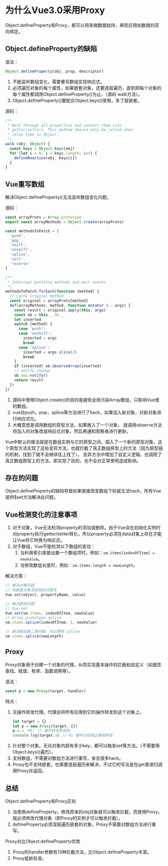 # 为什么Vue3.0采用Proxy

Object.defineProperty和Proxy，都可以用来做数据劫持，典型应用如数据的双向绑定。

## Object.defineProperty的缺陷

语法：
```javascript
Object.defineProperty(obj, prop, descriptor)
```

1. 不能监听数组变化，需要重写数组实现响应式。
2. 必须遍历对象的每个属性，如果嵌套对象，还要逐层遍历，直到把每个对象的每个属性都调用Object.defineProperty()为止。（源码 walk方法）。
3. Object.defineProperty()要配合Object.keys()使用，多了层嵌套。

源码：
```javascript
/**
 * Walk through all properties and convert them into
 * getter/setters. This method should only be called when
 * value type is Object.
 */
walk (obj: Object) {
  const keys = Object.keys(obj)
  for (let i = 0; i < keys.length; i++) {
    defineReactive(obj, keys[i])
  }
}
```

## Vue重写数组

解决Object.defineProperty()无法监听数组变化问题。

源码：
```javascript
const arrayProto = Array.prototype
export const arrayMethods = Object.create(arrayProto)

const methodsToPatch = [
  'push',
  'pop',
  'shift',
  'unshift',
  'splice',
  'sort',
  'reverse'
]

/**
 * Intercept mutating methods and emit events
 */
methodsToPatch.forEach(function (method) {
  // cache original method
  const original = arrayProto[method]
  def(arrayMethods, method, function mutator (...args) {
    const result = original.apply(this, args)
    const ob = this.__ob__
    let inserted
    switch (method) {
      case 'push':
      case 'unshift':
        inserted = args
        break
      case 'splice':
        inserted = args.slice(2)
        break
    }
    if (inserted) ob.observeArray(inserted)
    // notify change
    ob.dep.notify()
    return result
  })
})
```

1. 源码中使用Object.create()的目的是避免全局污染Array数组，只影响Vue里的数组。
2. vue对push，pop，splice等方法进行了hack，如果加入新对象，对新对象进行响应式化。
3. 大概意思是调用数组的原型方法，如果推入了一个对象， 就调用observe方法将加入的对象改成响应式对象，然后再通知观察者进行更新。

Vue中默认的做法就是在数组实例与它的原型之间，插入了一个新的原型对象，这个原型方法实现了这些变异方法，也就拦截了真正数组原型上的方法（因为原型链的机制，找到了就不会继续往上找了）。
变异方法中增加了自定义逻辑，也调用了真正数组原型上的方法，即实现了目的，也不会对正常使用造成影响。

## 存在的问题

Object.defineProperty的缺陷导致如果直接改变数组下标就无法hack，所有Vue提供$set方法解决此问题。

## Vue检测变化的注意事项

1. 对于对象，Vue无法检测property的添加或删除。由于Vue会在初始化实例时对property执行getter/setter转化，所以property必须在data对象上存在才能让Vue将它转换为响应式。
2. 对于数组，Vue不能检测以下数组的变动：
    1. 当利用索引直接设置一个数组项时，例如：`vm.items[indexOfItem] = newValue`。
    2. 当修改数组长度时，例如：`vm.items.length = newLength`。

解决方案：
```javascript
// 解决对象问题
// 向嵌套对象添加响应式属性
Vue.set(object, propertyName, value)

// 解决数组问题
// Vue.set
Vue.set(vm.items, indexOfItem, newValue)
// Array.prototype.splice
vm.items.splice(indexOfItem, 1, newValue)

// 解决数组第二类问题，可以使用 splice
vm.items.splice(newLength)
```

## Proxy

Proxy对象用于创建一个对象的代理，从而实现基本操作的拦截和自定义（如属性查找、赋值、枚举、函数调用等）。

语法：
```javascript
const p = new Proxy(target, handler)
```

特点：

1. 无操作转发代理。代理会将所有应用到它的操作转发到这个对象上。
    ```javascript
    let target = {}
    let p = new Proxy(target, {})
    p.a = 'Hi' // 操作转发到目标
    console.log(target.a) // Hi 操作已经被正确地转发
    ```
2. 针对整个对象。无论对象内部有多少key，都可以触发set等方法。（不需要用Object.keys()遍历）。
3. 支持数组，不需要对数组方法进行重写，省去很多hack。
4. Proxy也不支持嵌套，也需要逐层遍历来解决，不过它的写法是在get里递归调用Proxy并返回。

## 总结

Object.defineProperty和Proxy区别
1. 当使用defineProperty，修改原来的obj对象就可以触发拦截，而使用Proxy，就必须修改代理对象（即Proxy的实例才可以触发拦截）。
2. defineProperty必须深层遍历嵌套的对象。Proxy不需要对数组方法进行重写。

Proxy对比Object.defineProperty优势
1. Proxy的handler参数有13种拦截方法，比Object.defineProperty丰富。
2. Proxy是新标准。
